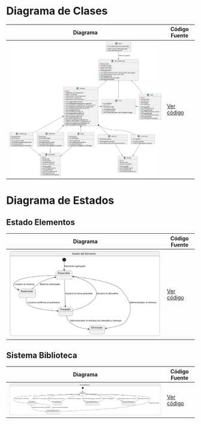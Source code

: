 
# Diagrama de Clases

| Diagrama | Código Fuente |
|----------|---------------|
| ![Diagrama de Clases](/images/modelosUML/DiagramaDeClases.svg) | [Ver código](/modelosUML/DiagramaDeClases.puml) |

# Diagrama de Estados
## Estado Elementos
| Diagrama | Código Fuente |
|----------|---------------|
| ![Estado Elementos](/images/modelosUML/DiagramaEstadoElemento.svg) | [Ver código](/modelosUML/DiagramaEstadosElementoBiblioteca.puml) |
## Sistema Biblioteca
| Diagrama | Código Fuente |
|----------|---------------|
| ![Sistema Biblioteca](/images/modelosUML/DiagramaEstadoSistemaBiblioteca.svg) | [Ver código](/modelosUML/DiagramaEstadosSistemaBiblioteca.puml) |
